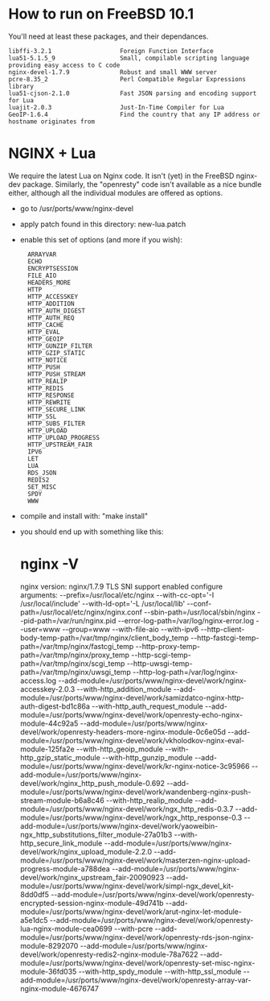 # How to run on FreeBSD 10.1

You'll need at least these packages, and their dependances.

	libffi-3.2.1                   Foreign Function Interface
	lua51-5.1.5_9                  Small, compilable scripting language providing easy access to C code
	nginx-devel-1.7.9              Robust and small WWW server
	pcre-8.35_2                    Perl Compatible Regular Expressions library
	lua51-cjson-2.1.0              Fast JSON parsing and encoding support for Lua
	luajit-2.0.3                   Just-In-Time Compiler for Lua
	GeoIP-1.6.4                    Find the country that any IP address or hostname originates from

# NGINX + Lua

We require the latest Lua on Nginx code. It isn't (yet) in the FreeBSD nginx-dev package.
Similarly, the "openresty" code isn't available as a nice bundle either, although
all the individual modules are offered as options.

- go to /usr/ports/www/nginx-devel
- apply patch found in this directory: new-lua.patch
- enable this set of options (and more if you wish):

		ARRAYVAR
		ECHO
		ENCRYPTSESSION
		FILE_AIO
		HEADERS_MORE
		HTTP
		HTTP_ACCESSKEY
		HTTP_ADDITION
		HTTP_AUTH_DIGEST
		HTTP_AUTH_REQ
		HTTP_CACHE
		HTTP_EVAL
		HTTP_GEOIP
		HTTP_GUNZIP_FILTER
		HTTP_GZIP_STATIC
		HTTP_NOTICE
		HTTP_PUSH
		HTTP_PUSH_STREAM
		HTTP_REALIP
		HTTP_REDIS
		HTTP_RESPONSE
		HTTP_REWRITE
		HTTP_SECURE_LINK
		HTTP_SSL
		HTTP_SUBS_FILTER
		HTTP_UPLOAD
		HTTP_UPLOAD_PROGRESS
		HTTP_UPSTREAM_FAIR
		IPV6
		LET
		LUA
		RDS_JSON
		REDIS2
		SET_MISC
		SPDY
		WWW

- compile and install with: "make install"

- you should end up with something like this:

	# nginx -V

	nginx version: nginx/1.7.9
	TLS SNI support enabled
	configure arguments: --prefix=/usr/local/etc/nginx --with-cc-opt='-I /usr/local/include' --with-ld-opt='-L /usr/local/lib' --conf-path=/usr/local/etc/nginx/nginx.conf --sbin-path=/usr/local/sbin/nginx --pid-path=/var/run/nginx.pid --error-log-path=/var/log/nginx-error.log --user=www --group=www --with-file-aio --with-ipv6 --http-client-body-temp-path=/var/tmp/nginx/client_body_temp --http-fastcgi-temp-path=/var/tmp/nginx/fastcgi_temp --http-proxy-temp-path=/var/tmp/nginx/proxy_temp --http-scgi-temp-path=/var/tmp/nginx/scgi_temp --http-uwsgi-temp-path=/var/tmp/nginx/uwsgi_temp --http-log-path=/var/log/nginx-access.log --add-module=/usr/ports/www/nginx-devel/work/nginx-accesskey-2.0.3 --with-http_addition_module --add-module=/usr/ports/www/nginx-devel/work/samizdatco-nginx-http-auth-digest-bd1c86a --with-http_auth_request_module --add-module=/usr/ports/www/nginx-devel/work/openresty-echo-nginx-module-44c92a5 --add-module=/usr/ports/www/nginx-devel/work/openresty-headers-more-nginx-module-0c6e05d --add-module=/usr/ports/www/nginx-devel/work/vkholodkov-nginx-eval-module-125fa2e --with-http_geoip_module --with-http_gzip_static_module --with-http_gunzip_module --add-module=/usr/ports/www/nginx-devel/work/kr-nginx-notice-3c95966 --add-module=/usr/ports/www/nginx-devel/work/nginx_http_push_module-0.692 --add-module=/usr/ports/www/nginx-devel/work/wandenberg-nginx-push-stream-module-b6a8c46 --with-http_realip_module --add-module=/usr/ports/www/nginx-devel/work/ngx_http_redis-0.3.7 --add-module=/usr/ports/www/nginx-devel/work/ngx_http_response-0.3 --add-module=/usr/ports/www/nginx-devel/work/yaoweibin-ngx_http_substitutions_filter_module-27a01b3 --with-http_secure_link_module --add-module=/usr/ports/www/nginx-devel/work/nginx_upload_module-2.2.0 --add-module=/usr/ports/www/nginx-devel/work/masterzen-nginx-upload-progress-module-a788dea --add-module=/usr/ports/www/nginx-devel/work/nginx_upstream_fair-20090923 --add-module=/usr/ports/www/nginx-devel/work/simpl-ngx_devel_kit-8dd0df5 --add-module=/usr/ports/www/nginx-devel/work/openresty-encrypted-session-nginx-module-49d741b --add-module=/usr/ports/www/nginx-devel/work/arut-nginx-let-module-a5e1dc5 --add-module=/usr/ports/www/nginx-devel/work/openresty-lua-nginx-module-cea0699 --with-pcre --add-module=/usr/ports/www/nginx-devel/work/openresty-rds-json-nginx-module-8292070 --add-module=/usr/ports/www/nginx-devel/work/openresty-redis2-nginx-module-78a7622 --add-module=/usr/ports/www/nginx-devel/work/openresty-set-misc-nginx-module-36fd035 --with-http_spdy_module --with-http_ssl_module --add-module=/usr/ports/www/nginx-devel/work/openresty-array-var-nginx-module-4676747




